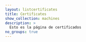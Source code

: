 ```yaml
---
layout: listcertificates
title: Certificates
show_collection: machines
description: >
  Esto es la página de certificados
no_groups: true
---
```


